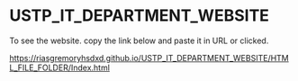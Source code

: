# USTP_IT_DEPARTMENT_WEBSITE

To see the website. copy the link below and paste it in URL or clicked.

https://riasgremoryhsdxd.github.io/USTP_IT_DEPARTMENT_WEBSITE/HTML_FILE_FOLDER/Index.html
